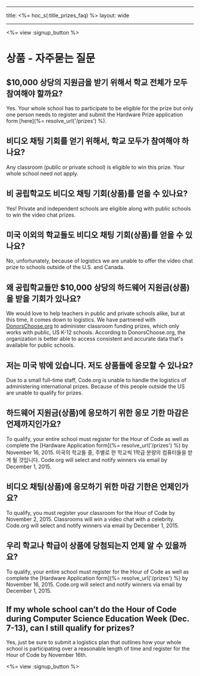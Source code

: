 * * *

title: <%= hoc_s(:title_prizes_faq) %> layout: wide

* * *

<%= view :signup_button %>

# 상품 - 자주묻는 질문

## $10,000 상당의 지원금을 받기 위해서 학교 전체가 모두 참여해야 할까요?

Yes. Your whole school has to participate to be eligible for the prize but only one person needs to register and submit the Hardware Prize application form [here](%= resolve_url('/prizes') %).

## 비디오 채팅 기회를 얻기 위해서, 학교 모두가 참여해야 하나요?

Any classroom (public or private school) is eligible to win this prize. Your whole school need not apply.

## 비 공립학교도 비디오 채팅 기회(상품)를 얻을 수 있나요?

Yes! Private and independent schools are eligible along with public schools to win the video chat prizes.

## 미국 이외의 학교들도 비디오 채팅 기회(상품)를 얻을 수 있나요?

No, unfortunately, because of logistics we are unable to offer the video chat prize to schools outside of the U.S. and Canada.

## 왜 공립학교들만 $10,000 상당의 하드웨어 지원금(상품)을 받을 기회가 있나요?

We would love to help teachers in public and private schools alike, but at this time, it comes down to logistics. We have partnered with [DonorsChoose.org](http://donorschoose.org) to administer classroom funding prizes, which only works with public, US K-12 schools. According to DonorsChoose.org, the organization is better able to access consistent and accurate data that's available for public schools.

## 저는 미국 밖에 있습니다. 저도 상품들에 응모할 수 있나요?

Due to a small full-time staff, Code.org is unable to handle the logistics of administering international prizes. Because of this people outside the US are unable to qualify for prizes.

## 하드웨어 지원금(상품)에 응모하기 위한 응모 기한 마감은 언제까지인가요?

To qualify, your entire school must register for the Hour of Code as well as complete the [Hardware Application form](%= resolve_url('/prizes') %) by November 16, 2015. 미국의 학교들 중, 주별로 한 학교씩 1학급 분량의 컴퓨터들을 받게 될 것입니다. Code.org will select and notify winners via email by December 1, 2015.

## 비디오 채팅(상품)에 응모하기 위한 마감 기한은 언제인가요?

To qualify, you must register your classroom for the Hour of Code by November 2, 2015. Classrooms will win a video chat with a celebrity. Code.org will select and notify winners via email by December 1, 2015.

## 우리 학교나 학급이 상품에 당첨되는지 언제 알 수 있을까요?

To qualify, your entire school must register for the Hour of Code as well as complete the [Hardware Application form](%= resolve_url('/prizes') %) by November 16, 2015. Code.org will select and notify winners via email by December 1, 2015.

## If my whole school can’t do the Hour of Code during Computer Science Education Week (Dec. 7-13), can I still qualify for prizes?

Yes, just be sure to submit a logistics plan that outlines how your whole school is participating over a reasonable length of time and register for the Hour of Code by November 16th.

<%= view :signup_button %>